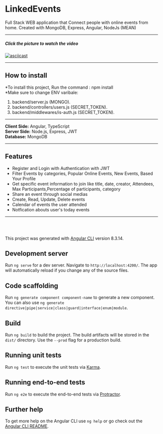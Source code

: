 # LinkedEvents
Full Stack WEB application that Connect people with online events from home. Created with MongoDB, Express, Angular, NodeJs (MEAN)
<hr>
<h5>Click the picture to watch the video</h5>

[![asciicast](https://i.imgur.com/QtKrUa6.png)](https://www.youtube.com/embed/1gqQiQbVdqg)

<hr>
<h2>How to install</h2>

*To install this project, Run the command : npm install <br>
*Make sure to change ENV varibale: <br>
1) backend/server.js (MONGO). <br>
2) backend/controllers/users.js (SECRET_TOKEN). <br>
3) backend/middlewares/is-auth.js (SECRET_TOKEN).<br>
<hr>
<b>Client Side:</b> Angular, TypeScript <br>
<b>Server Side:</b> Node.js, Express, JWT <br>
<b>Database:</b> MongoDB<br>
<hr>
<h2>Features</h2>
<ul>
  <li>Register and Login with Authentication with JWT</li>
  <li>Filter Events by categories, Popular Online Events, New Events, Based Your Profile</li>
  <li>Get specific event information to join like title, date, creator, Attendees, Max Participants,Percentage of participants, category
  </li>
  <li>Share an event through social medias</li>
  <li>Create, Read, Update, Delete events</li>
  <li>Calendar of events the user attended </li>
  <li>Notfication abouts user's today events</li>
</ul>
<hr>
<br><br>




This project was generated with [Angular CLI](https://github.com/angular/angular-cli) version 8.3.14.

## Development server

Run `ng serve` for a dev server. Navigate to `http://localhost:4200/`. The app will automatically reload if you change any of the source files.

## Code scaffolding

Run `ng generate component component-name` to generate a new component. You can also use `ng generate directive|pipe|service|class|guard|interface|enum|module`.

## Build

Run `ng build` to build the project. The build artifacts will be stored in the `dist/` directory. Use the `--prod` flag for a production build.

## Running unit tests

Run `ng test` to execute the unit tests via [Karma](https://karma-runner.github.io).

## Running end-to-end tests

Run `ng e2e` to execute the end-to-end tests via [Protractor](http://www.protractortest.org/).

## Further help

To get more help on the Angular CLI use `ng help` or go check out the [Angular CLI README](https://github.com/angular/angular-cli/blob/master/README.md).
